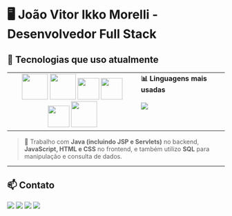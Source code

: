 # 🖥️ João Vitor Ikko Morelli - Desenvolvedor Full Stack

## 🚀 Tecnologias que uso atualmente

<table>
  <tr>
    <td valign="top">
      <div align="center">
        <img src="https://cdn.jsdelivr.net/gh/devicons/devicon/icons/azure/azure-original-wordmark.svg" width="60" />
        <img src="https://cdn.jsdelivr.net/gh/devicons/devicon/icons/java/java-original-wordmark.svg" width="60" />
        <img src="https://cdn.jsdelivr.net/gh/devicons/devicon/icons/javascript/javascript-original.svg" width="50" />
        <img src="https://cdn.jsdelivr.net/gh/devicons/devicon/icons/html5/html5-original-wordmark.svg" width="50" />
        <img src="https://cdn.jsdelivr.net/gh/devicons/devicon/icons/css3/css3-original-wordmark.svg" width="50" />
        <img src="https://cdn.jsdelivr.net/gh/devicons/devicon/icons/mysql/mysql-original-wordmark.svg" width="60" />
      </div>
    </td>
    <td valign="top">
      <strong>📊 Linguagens mais usadas</strong><br><br>
      <img src="https://github-readme-stats.vercel.app/api/top-langs/?username=joaovim1&layout=compact&theme=radical" />
    </td>
  </tr>
</table>

> 💼 Trabalho com **Java (incluindo JSP e Servlets)** no backend, **JavaScript, HTML e CSS** no frontend, e também utilizo **SQL** para manipulação e consulta de dados.

---

## 📫 Contato

<div>
  <a href="mailto:joaovim1999@gmail.com"><img src="https://img.shields.io/badge/-Gmail-%23333?style=for-the-badge&logo=gmail&logoColor=white"></a>
  <a href="https://www.linkedin.com/in/joão-vitor-ikko-morelli-16a18b196/"><img src="https://img.shields.io/badge/-LinkedIn-%230077B5?style=for-the-badge&logo=linkedin&logoColor=white"></a>
  <a href="https://www.facebook.com/joaovitorim/"><img src="https://img.shields.io/badge/Facebook-1877F2?style=for-the-badge&logo=facebook&logoColor=white"></a>
  <a href="https://drive.google.com/file/d/12o6dy9RGBDPV9jNtqRA300kW84MCfpMu/view?usp=sharing"><img src="https://img.shields.io/badge/-Curr%C3%ADculo-%23EA4335?style=for-the-badge&logo=resume&logoColor=white"></a>
</div>
